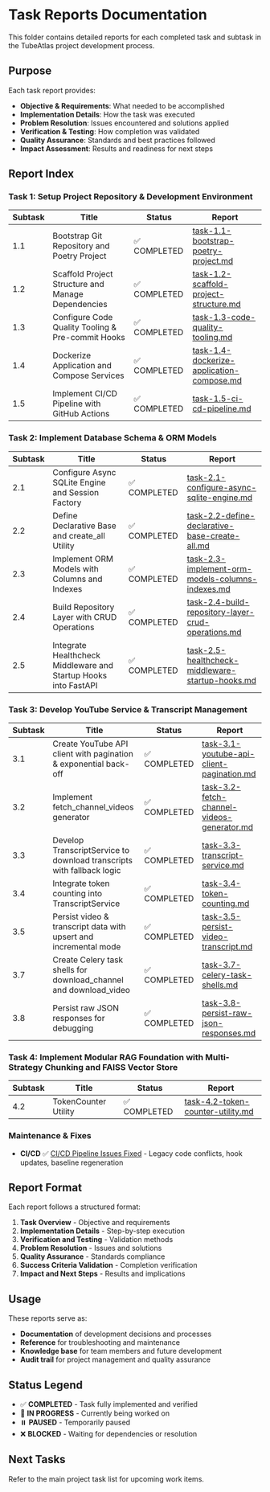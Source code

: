 # Task Reports Documentation

This folder contains detailed reports for each completed task and subtask in the TubeAtlas project development process.

## Purpose

Each task report provides:
- **Objective & Requirements**: What needed to be accomplished
- **Implementation Details**: How the task was executed
- **Problem Resolution**: Issues encountered and solutions applied
- **Verification & Testing**: How completion was validated
- **Quality Assurance**: Standards and best practices followed
- **Impact Assessment**: Results and readiness for next steps

## Report Index

### Task 1: Setup Project Repository & Development Environment

| Subtask | Title | Status | Report |
|---------|-------|--------|--------|
| 1.1 | Bootstrap Git Repository and Poetry Project | ✅ COMPLETED | [task-1.1-bootstrap-poetry-project.md](./task-1.1-bootstrap-poetry-project.md) |
| 1.2 | Scaffold Project Structure and Manage Dependencies | ✅ COMPLETED | [task-1.2-scaffold-project-structure.md](./task-1.2-scaffold-project-structure.md) |
| 1.3 | Configure Code Quality Tooling & Pre-commit Hooks | ✅ COMPLETED | [task-1.3-code-quality-tooling.md](./task-1.3-code-quality-tooling.md) |
| 1.4 | Dockerize Application and Compose Services | ✅ COMPLETED | [task-1.4-dockerize-application-compose.md](./task-1.4-dockerize-application-compose.md) |
| 1.5 | Implement CI/CD Pipeline with GitHub Actions | ✅ COMPLETED | [task-1.5-ci-cd-pipeline.md](./task-1.5-ci-cd-pipeline.md) |

### Task 2: Implement Database Schema & ORM Models

| Subtask | Title | Status | Report |
|---------|-------|--------|--------|
| 2.1 | Configure Async SQLite Engine and Session Factory | ✅ COMPLETED | [task-2.1-configure-async-sqlite-engine.md](./task-2.1-configure-async-sqlite-engine.md) |
| 2.2 | Define Declarative Base and create_all Utility | ✅ COMPLETED | [task-2.2-define-declarative-base-create-all.md](./task-2.2-define-declarative-base-create-all.md) |
| 2.3 | Implement ORM Models with Columns and Indexes | ✅ COMPLETED | [task-2.3-implement-orm-models-columns-indexes.md](./task-2.3-implement-orm-models-columns-indexes.md) |
| 2.4 | Build Repository Layer with CRUD Operations | ✅ COMPLETED | [task-2.4-build-repository-layer-crud-operations.md](./task-2.4-build-repository-layer-crud-operations.md) |
| 2.5 | Integrate Healthcheck Middleware and Startup Hooks into FastAPI | ✅ COMPLETED | [task-2.5-healthcheck-middleware-startup-hooks.md](./task-2.5-healthcheck-middleware-startup-hooks.md) |

### Task 3: Develop YouTube Service & Transcript Management

| Subtask | Title | Status | Report |
|---------|-------|--------|--------|
| 3.1 | Create YouTube API client with pagination & exponential back-off | ✅ COMPLETED | [task-3.1-youtube-api-client-pagination.md](./task-3.1-youtube-api-client-pagination.md) |
| 3.2 | Implement fetch_channel_videos generator | ✅ COMPLETED | [task-3.2-fetch-channel-videos-generator.md](./task-3.2-fetch-channel-videos-generator.md) |
| 3.3 | Develop TranscriptService to download transcripts with fallback logic | ✅ COMPLETED | [task-3.3-transcript-service.md](./task-3.3-transcript-service.md) |
| 3.4 | Integrate token counting into TranscriptService | ✅ COMPLETED | [task-3.4-token-counting.md](./task-3.4-token-counting.md) |
| 3.5 | Persist video & transcript data with upsert and incremental mode | ✅ COMPLETED | [task-3.5-persist-video-transcript.md](./task-3.5-persist-video-transcript.md) |
| 3.7 | Create Celery task shells for download_channel and download_video | ✅ COMPLETED | [task-3.7-celery-task-shells.md](./task-3.7-celery-task-shells.md) |
| 3.8 | Persist raw JSON responses for debugging | ✅ COMPLETED | [task-3.8-persist-raw-json-responses.md](./task-3.8-persist-raw-json-responses.md) |

### Task 4: Implement Modular RAG Foundation with Multi-Strategy Chunking and FAISS Vector Store

| Subtask | Title | Status | Report |
|---------|-------|--------|--------|
| 4.2 | TokenCounter Utility | ✅ COMPLETED | [task-4.2-token-counter-utility.md](./task-4.2-token-counter-utility.md) |

### Maintenance & Fixes

- **CI/CD** ✅ [CI/CD Pipeline Issues Fixed](ci-cd-pipeline-fixes.md) - Legacy code conflicts, hook updates, baseline regeneration

## Report Format

Each report follows a structured format:
1. **Task Overview** - Objective and requirements
2. **Implementation Details** - Step-by-step execution
3. **Verification and Testing** - Validation methods
4. **Problem Resolution** - Issues and solutions
5. **Quality Assurance** - Standards compliance
6. **Success Criteria Validation** - Completion verification
7. **Impact and Next Steps** - Results and implications

## Usage

These reports serve as:
- **Documentation** of development decisions and processes
- **Reference** for troubleshooting and maintenance
- **Knowledge base** for team members and future development
- **Audit trail** for project management and quality assurance

## Status Legend
- ✅ **COMPLETED** - Task fully implemented and verified
- 🔄 **IN PROGRESS** - Currently being worked on
- ⏸️ **PAUSED** - Temporarily paused
- ❌ **BLOCKED** - Waiting for dependencies or resolution

## Next Tasks
Refer to the main project task list for upcoming work items.
